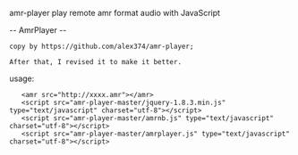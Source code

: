 amr-player
play remote amr format audio with JavaScript  

-- AmrPlayer --
	
	copy by https://github.com/alex374/amr-player;
	
	After that, I revised it to make it better.
	
	
usage:
   > <body>
	   <amr src="http://xxxx.amr"></amr>
	   <script src="amr-player-master/jquery-1.8.3.min.js" type="text/javascript" charset="utf-8"></script>
	   <script src="amr-player-master/amrnb.js" type="text/javascript" charset="utf-8"></script>
	   <script src="amr-player-master/amrplayer.js" type="text/javascript" charset="utf-8"></script>
   </body>

